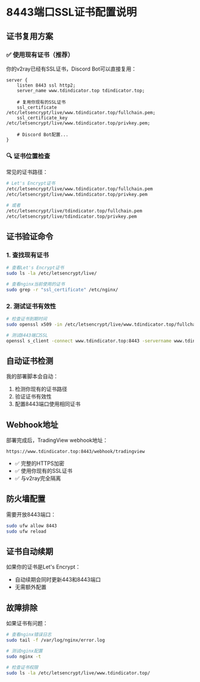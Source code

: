 # 8443端口SSL证书配置说明

## 证书复用方案

### ✅ 使用现有证书（推荐）
你的v2ray已经有SSL证书，Discord Bot可以直接复用：

```nginx
server {
    listen 8443 ssl http2;
    server_name www.tdindicator.top tdindicator.top;

    # 复用你现有的SSL证书
    ssl_certificate /etc/letsencrypt/live/www.tdindicator.top/fullchain.pem;
    ssl_certificate_key /etc/letsencrypt/live/www.tdindicator.top/privkey.pem;
    
    # Discord Bot配置...
}
```

### 🔍 证书位置检查
常见的证书路径：
```bash
# Let's Encrypt证书
/etc/letsencrypt/live/www.tdindicator.top/fullchain.pem
/etc/letsencrypt/live/www.tdindicator.top/privkey.pem

# 或者
/etc/letsencrypt/live/tdindicator.top/fullchain.pem
/etc/letsencrypt/live/tdindicator.top/privkey.pem
```

## 证书验证命令

### 1. 查找现有证书
```bash
# 查看Let's Encrypt证书
sudo ls -la /etc/letsencrypt/live/

# 查看nginx当前使用的证书
sudo grep -r "ssl_certificate" /etc/nginx/
```

### 2. 测试证书有效性
```bash
# 检查证书到期时间
sudo openssl x509 -in /etc/letsencrypt/live/www.tdindicator.top/fullchain.pem -text -noout | grep "Not After"

# 测试8443端口SSL
openssl s_client -connect www.tdindicator.top:8443 -servername www.tdindicator.top
```

## 自动证书检测

我的部署脚本会自动：
1. 检测你现有的证书路径
2. 验证证书有效性
3. 配置8443端口使用相同证书

## Webhook地址

部署完成后，TradingView webhook地址：
```
https://www.tdindicator.top:8443/webhook/tradingview
```

- ✅ 完整的HTTPS加密
- ✅ 使用你现有的SSL证书
- ✅ 与v2ray完全隔离

## 防火墙配置

需要开放8443端口：
```bash
sudo ufw allow 8443
sudo ufw reload
```

## 证书自动续期

如果你的证书是Let's Encrypt：
- 自动续期会同时更新443和8443端口
- 无需额外配置

## 故障排除

如果证书有问题：
```bash
# 查看nginx错误日志
sudo tail -f /var/log/nginx/error.log

# 测试nginx配置
sudo nginx -t

# 检查证书权限
sudo ls -la /etc/letsencrypt/live/www.tdindicator.top/
```